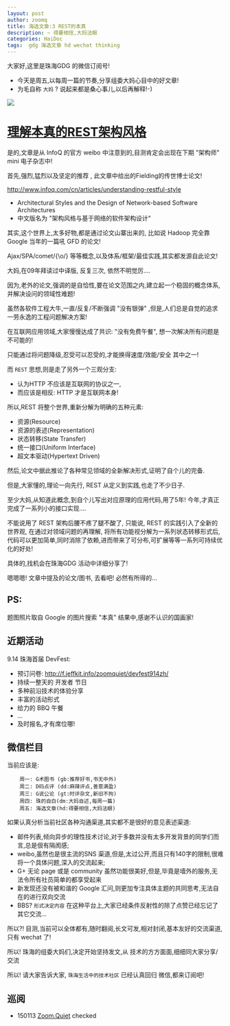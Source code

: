 ```yaml
---
layout: post
author: zoomq
title: 海选文章:3 REST的本真
description: ~ 得要相信,大妈法眼
categories: HaiDoc
tags:  gdg 海选文章 hd wechat thinking
---
```


大家好,这里是珠海GDG 的微信订阅号!

- 今天是周五,以每周一篇的节奏,分享组委大妈心目中的好文章!
- 为毛自称 `大妈` ? 说起来都是桑心事儿,以后再解释!-)



![](http://zoomq.qiniudn.com/ZHGDG/wechat/130830-back-ben-zen.jpg)

# [理解本真的REST架构风格](http://www.infoq.com/cn/articles/understanding-restful-style)

是的,文章是从 InfoQ 的官方 weibo 中注意到的,目测肯定会出现在下期 "架构师" mini 电子杂志中!

首先,强烈,猛烈以及坚定的推荐 , 此文章中给出的Fielding的传世博士论文!

http://www.infoq.com/cn/articles/understanding-restful-style 

- Architectural Styles and the Design of Network-based Software Architectures
- 中文版名为 "架构风格与基于网络的软件架构设计"

<!--more-->


其实,这个世界上,太多好物,都是通过论文山寨出来的, 比如说 Hadoop 完全靠 Google 当年的一篇吼 GFD 的论文!

Ajax/SPA/comet/{\o/} 等等概念,以及体系/框架/最佳实践,其实都发源自此论文!

大妈,在09年拜读过中译版, 反复三次, 依然不明觉厉....

因为,老外的论文,强调的是自恰性,要在论文范围之内,建立起一个稳固的概念体系,并解决设问的领域性难题!

虽然各软件工程大牛,一直/反复/不断强调 "没有银弹" ,但是,人们总是自觉的追求一劳永逸的工程问题解决方案!

在互联网应用领域,大家慢慢达成了共识: "没有免费午餐", 想一次解决所有问题是不可能的!

只能通过将问题降级,忍受可以忍受的,才能换得速度/效能/安全 其中之一!

而 `REST` 思想,则是走了另外一个三观分支: 

- 认为HTTP 不应该是互联网的协议之一,
- 而应该是相反: HTTP 才是互联网本身!

所以,REST 将整个世界,重新分解为明确的五种元素:

+ 资源(Resource)
+ 资源的表述(Representation)
+ 状态转移(State Transfer)
+ 统一接口(Uniform Interface)
+ 超文本驱动(Hypertext Driven)


然后,论文中据此推论了各种常见领域的全新解决形式,证明了自个儿的完备.

但是,大家懂的,理论一向先行, REST 从定义到实践,也走了不少日子.

至少大妈,从知道此概念,到自个儿写出对应原理的应用代码,用了5年! 今年,才真正完成了一系列小的接口实现....

不能说用了 REST 架构后腰不疼了腿不酸了, 只能说, REST 的实践引入了全新的世界观,
在通过对领域问题的再理解,
将所有功能视分解为一系列状态转移形式后, 代码可以更加简单,同时消除了依赖,进而带来了可分布,可扩展等等一系列可持续优化的好处!


具体的,找机会在珠海GDG 活动中详细分享了!

嗯嗯嗯! 文章中提及的论文/图书, 去看吧! 必然有所得的...


## PS:

题图照片取自 Google 的图片搜索 "本真" 
结果中,感谢不认识的国画家!

## 近期活动


9.14 珠海首届 DevFest:

- 预订问卷: http://f.jeffkit.info/zoomquiet/devfest914zh/     
- 持续一整天的 开发者 节日
- 多种前沿技术的体验分享
- 丰富的活动形式
- 给力的 BBQ 午餐
- ... 
- 及时报名,才有席位哪!


## 微信栏目
当前应该是: 

        周一: G术图书 (gb:推荐好书,书无中外)
        周二: D码点评 (dd:麻辣评点,善意满盈)
        周三: G说公论 (gt:时评杂文,新旧不拘)
        周四: 珠的自白(dm:大妈自述,每周一篇)
        周五: 海选文章(hd:得要相信,大妈法眼)


如果认真分析当前社区各种沟通渠道,其实都不是很好的意见表述渠道:

- 邮件列表,倾向异步的理性技术讨论,对于多数并没有太多开发背景的同学们而言,总是佷有隔阂感;
- weibo,虽然也是很主流的SNS 渠道,但是,太过公开,而且只有140字的限制,很难将一个具体问题,深入的交流起来;
- G+ 无论 page 或是 community 虽然功能很美好,但是,毕竟是墙外的服务,无法令所有社员简单的都享受起来
- 新发现还没有被和谐的 Google 汇问,则更加专注具体主题的共同思考,无法自在的进行双向交流
- BBS? `形式决定内容` 在这种平台上,大家已经条件反射性的除了点赞已经忘记了其它交流... 

所以?! 目测,当前可以全体都有,随时翻阅,长文可发,相对封闭,基本友好的交流渠道,只有 wechat 了!

所以! 珠海的组委大妈们,决定开始坚持发文,从 技术的方方面面,细细同大家分享/交流

所以! 请大家告诉大家,  `珠海生活中的技术社区` 已经认真回归 微信,都来订阅吧!



## 巡阅
- 150113 [Zoom.Quiet](http://zoomquiet.io/) checked



